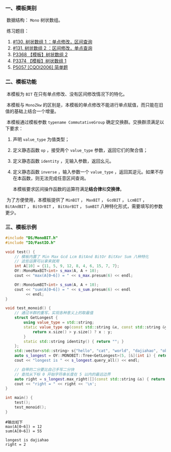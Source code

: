 ### 一、模板类别

​	数据结构： `Mono` 树状数组。

​	练习题目：

1. [#130. 树状数组 1 ：单点修改，区间查询](https://loj.ac/p/130)
2. [#131. 树状数组 2 ：区间修改，单点查询](https://loj.ac/p/131)
3. [P3368 【模板】树状数组 2](https://www.luogu.com.cn/problem/P3368)
4. [P3374 【模板】树状数组 1](https://www.luogu.com.cn/problem/P3374)
5. [P5057 [CQOI2006] 简单题](https://www.luogu.com.cn/problem/P5057)

### 二、模板功能


​		本模板为 `BIT` 在只有单点修改、没有区间修改情况下的特化。

​		本模板与 `MonoZkw` 的区别是，本模板的单点修改不能进行单点赋值，而只能在旧值的基础上结合一个增量。

​		本模板通过模板参数 `typename CommutativeGroup` 确定交换群。交换群须满足以下要求：

1. 声明 `value_type` 为值类型；

2. 定义静态函数 `op` ，接受两个 `value_type` 参数，返回它们的聚合值；

3. 定义静态函数 `identity` ，无输入参数，返回幺元。

4. 定义静态函数 `inverse` ，输入参数一个 `value_type` ，返回其逆元。如果不存在本函数，则无法完成任意区间查询。

    本模板要求区间操作函数的运算符满足**结合律**和**交换律**。

​		为了方便使用，本模板提供了 `MinBIT` ， `MaxBIT` ， `GcdBIT` ， `LcmBIT` ， `BitAndBIT` ， `BitOrBIT` ， `BitXorBIT` ， `SumBIT` 八种特化形式，需要填写的参数更少。


### 三、模板示例

```c++
#include "DS/MonoBIT.h"
#include "IO/FastIO.h"

void test() {
    // 模板内置了 Min Max Gcd Lcm BitAnd BitOr BitXor Sum 八种特化
    // 这些运算可以拿来就用
    int A[10] = {11, 5, 9, 12, 8, 4, 6, 15, 7, 7};
    OY::MonoMaxBIT<int> s_max(A, A + 10);
    cout << "max(A[0~6]) = " << s_max.presum(6) << endl;

    OY::MonoSumBIT<int> s_sum(A, A + 10);
    cout << "sum(A[0~6]) = " << s_sum.presum(6) << endl
         << endl;
}

void test_monoid() {
    // 通过半群的重写，实现各种意义上的取最值
    struct GetLongest {
        using value_type = std::string;
        static value_type op(const std::string &x, const std::string &y) {
            return x.size() > y.size() ? x : y;
        }
        static std::string identity() { return ""; }
    };
    std::vector<std::string> s{"hello", "cat", "world", "dajiahao", "ok"};
    auto s_longest = OY::MONOBIT::Tree<GetLongest>(5, [&](int i) { return s[i]; });
    cout << "longest is " << s_longest.query_all() << endl;

    // 自带的二分要比自己手写二分快
    // 查找从下标 0 开始字符串长度在 5 以内的最远边界
    auto right = s_longest.max_right([](const std::string &s) { return s.size() <= 5; });
    cout << "right = " << right << '\n';
}

int main() {
    test();
    test_monoid();
}
```

```
#输出如下
max(A[0~6]) = 12
sum(A[0~6]) = 55

longest is dajiahao
right = 2

```

